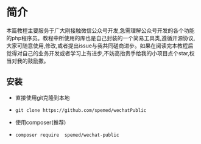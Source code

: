 # 简介

本篇教程主要服务于广大刚接触微信公众号开发,急需理解公众号开发的各个功能的php程序员。教程中所使用的库也是自己封装的一个简易工具类,遵循开源协议,大家可随意使用,修改,或者提出issue与我共同磋商进步。如果在阅读完本教程后觉得对自己的业务开发或者学习上有进步,不妨高抬贵手给我的小项目点个star,权当对我的鼓励撒。

## 安装

* 直接使用git克隆到本地

* ```
  git clone https://github.com/spemed/wechatPublic
  ```

* 使用composer\(推荐\)
* ```
  composer require  spemed/wechat-public
  ```


